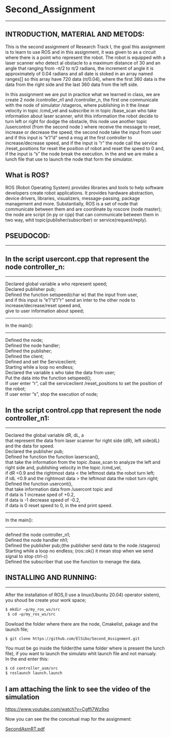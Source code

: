 # Second_Assignment
--------------------

INTRODUCTION, MATERIAL AND METODS:
------------------------------------

This is the second assignment of Research Track I,
the goal this assignment is to learn to use ROS and in this assignment,
it was given to as a circuit where there is a point who represent the robot.
The robot is equipped with a laser scanner 
who detect al obstacle to a maximum distance of 30 and an angle that ranging from -π/2 to π/2 radians, the increment of angle it is approximately of 0.04 radians and all date is stoked in an array named ranges[] so this array have 720 data (π/0.04), where the first 360 data is the data from the right side and the last 360 data from the left side.
 
In this assignment we are put in practice what we learned in class, we are create 2 node /controller_n1 and /controller_n,
the first one communicate with the node of simulator /stageros,
where publishing in it the linear velocity in topic /cmd_vel and subscribe in in topic /base_scan 
who take information about laser scanner,
whit this information the robot decide to turn left or right for dodge the obstacle,
this  node use another topic /usercontrol (from the second node ) where receive the message to reset,
increase or decrease the speed;
the second node take the input from user and 
if this input is “e”/”d” send a msg at the first controller to increase/decrease  speed,
and if the input is “r” the node call the service /reset_positions for reset the position of robot and reset the speed to 0 and,
if the input is “s” the node break the execution.
In the and we are make a lunch file that use to launch the node that form the  simulator.

What is ROS?
------------

ROS (Robot Operating System) provides libraries and tools to help software developers create robot applications.
It provides hardware abstraction, device drivers, libraries, visualizers, message-passing, package management and more. 
Substantially, ROS is a set of node that communicate between them and are coordinate by roscore (node master);
the node are script (in py or cpp) that can communicate between them in two way,
whit topic(publisher/subscriber) or service(request/reply). 

PSEUDOCOD:
------------
____________

In the script usercont.cpp that represent the node controller_n:
---
_______________________________________

Declared global variable a who represent speed;                                         
Declared publisher pub;                                         
Defined the function setspeed(char w) that the input from user,                                         
and if this input is “e”/”d”/”r” send an inter to the other node to increase/decrease/reset speed and,                         
give to user information about speed; 

______________
In the main():
______________

Defined the node;                                                                                  
Defined the node handler;                                                                                  
Defined the publisher;                                                                                  
Defined the client;                                                                                  
Defined and set the Serviceclient;                                                                                  
Starting while  a loop no endless;                                                                                  
Declared the variable s who take the data from user;                                                                                  
Put the data into the function setspeed();                                                                                  
If user enter “r”, call the serviceclient /reset_positions to set the position of the robot;                                                                            
If user enter “s”, stop the execution of node;                                                                                    
  
In the script control.cpp that represent the node controller_n1:
---
_____________________________________________

Declared the global variable dR, dL, a                                         
that represent the data from laser scanner for right side (dR), left side(dL) and the data for speed.                                         
Declared the publisher pub;                                         
Defined he function the function laserscan(),                                         
that take the information from the topic /base_scan to analyze the left and right side and,
publishing velocity in the topic /cmd_vel,                                         
if dR <0.9 and the rightmost data < the leftmost data the robot turn left;                                         
if idL <0.9 and the rightmost data > the leftmost data the robot turn right;                                         
Defined the function usercont(),                                         
that take information data from /usercont topic and                                         
if data is 1 increase sped of +0.2,                                         
if data is -1 decrease speed of -0.2,                                         
if data is 0 reset speed to 0, in the end print speed.                                         

____________________
In the main():
____________________

defined the node controller_n1;                                                                                  
Defined the node handler nh1;                                                                                  
Defined the publisher pub;(the publisher send data to the node /stageros)                                                                                   
Starting while a loop no endless; (ros::ok() it mean stop when we send signal to stop ctrl-c)                                         
Defined the subscriber that use the function to menage the data.                                                                                  

INSTALLING AND RUNNING:
---
_________


After the installation of ROS,(I use a linux(Ubuntu 20.04) operator sistem), you shoud be create your work space;

```bash
$ mkdir –p/my_ros_ws/src
 $ cd –p/my_ros_ws/src
```
Dowload the folder where there are the node, Cmakelist, pakage and the launch file;

```bash
$ git clone https://github.com/ElSibo/Second_Assignment.git
```
You must be go inside the folder(the same folder where is present the lunch file),
if you want to launch the simulato whit launch file and not manualy.                                 
In the end enter this:

```bash
$ cd controller_asm/src
$ roslaunch launch.launch
```
I am attaching the link to see the video of the simulation
---
https://www.youtube.com/watch?v=Cgffi7Wz9xo

Now you can see the the concetual map for the assignment:

[SecondAsmRT.pdf](https://github.com/ElSibo/Second_Assignment/files/7702802/SecondAsmRT.pdf)



